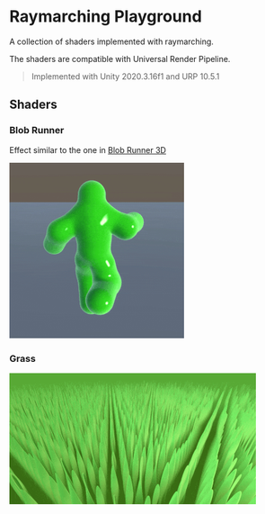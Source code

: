# Raymarching Playground

A collection of shaders implemented with raymarching. 

The shaders are compatible with Universal Render Pipeline.

> Implemented with Unity 2020.3.16f1 and URP 10.5.1

## Shaders

### Blob Runner

Effect similar to the one in [Blob Runner 3D](https://play.google.com/store/apps/details?id=com.quok.blobRunner)

![Blob Runner](Documentation/blob_runner.gif)

### Grass

![Grass](Documentation/grass.gif)

